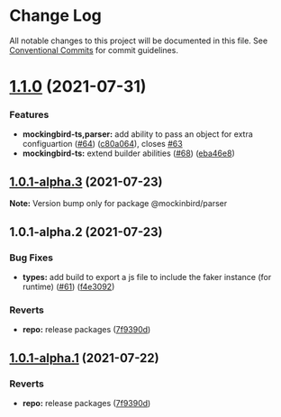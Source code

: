 # Change Log

All notable changes to this project will be documented in this file.
See [Conventional Commits](https://conventionalcommits.org) for commit guidelines.

# [1.1.0](https://github.com/omermorad/mockingbird-ts/compare/@mockinbird/parser@1.0.1-alpha.3...@mockinbird/parser@1.1.0) (2021-07-31)


### Features

* **mockingbird-ts,parser:** add ability to pass an object for extra configuartion ([#64](https://github.com/omermorad/mockingbird-ts/issues/64)) ([c80a064](https://github.com/omermorad/mockingbird-ts/commit/c80a064664ec19c7a49630eda06b94292494d63e)), closes [#63](https://github.com/omermorad/mockingbird-ts/issues/63)
* **mockingbird-ts:** extend builder abilities  ([#68](https://github.com/omermorad/mockingbird-ts/issues/68)) ([eba46e8](https://github.com/omermorad/mockingbird-ts/commit/eba46e8332485133c174f4f4292f1dac2d4fa0ac))





## [1.0.1-alpha.3](https://github.com/omermorad/mockingbird-ts/compare/@mockinbird/parser@1.0.1-alpha.2...@mockinbird/parser@1.0.1-alpha.3) (2021-07-23)

**Note:** Version bump only for package @mockinbird/parser





## 1.0.1-alpha.2 (2021-07-23)


### Bug Fixes

* **types:** add build to export a js file to include the faker instance (for runtime) ([#61](https://github.com/omermorad/mockingbird-ts/issues/61)) ([f4e3092](https://github.com/omermorad/mockingbird-ts/commit/f4e3092e683eb9c288d4e879113e71f74ec5038a))


### Reverts

* **repo:** release packages ([7f9390d](https://github.com/omermorad/mockingbird-ts/commit/7f9390d051f9c9c9c3eb172f4db8a9fe533b03c4))





## [1.0.1-alpha.1](https://github.com/omermorad/mockingbird-ts/compare/@mockinbird/parser@2.0.0...@mockinbird/parser@1.0.1-alpha.1) (2021-07-22)


### Reverts

* **repo:** release packages ([7f9390d](https://github.com/omermorad/mockingbird-ts/commit/7f9390d051f9c9c9c3eb172f4db8a9fe533b03c4))
